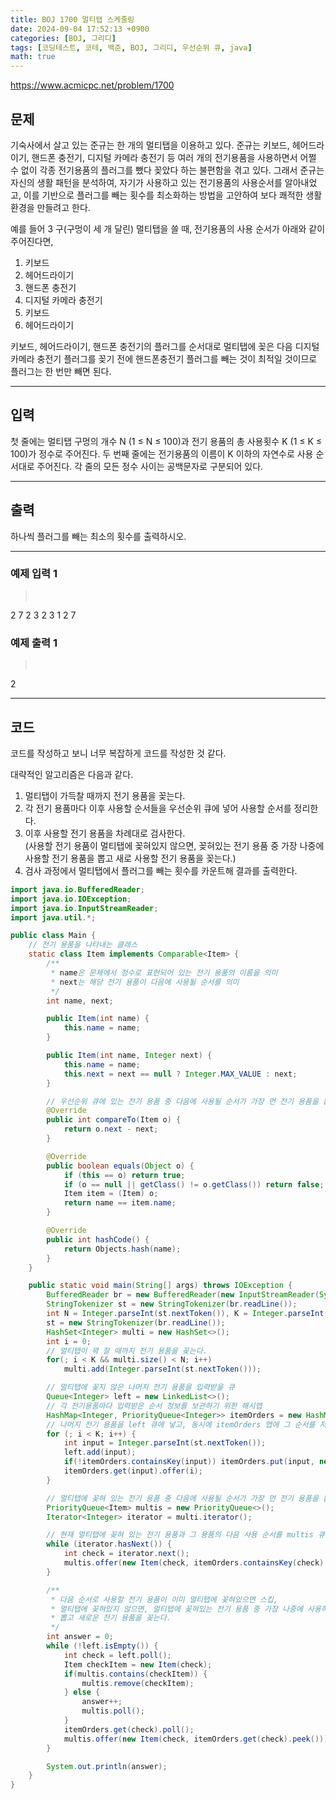 ```yaml
---
title: BOJ 1700 멀티탭 스케줄링
date: 2024-09-04 17:52:13 +0900
categories: [BOJ, 그리디]
tags: [코딩테스트, 코테, 백준, BOJ, 그리디, 우선순위 큐, java]
math: true
---
```


<https://www.acmicpc.net/problem/1700>

## 문제
기숙사에서 살고 있는 준규는 한 개의 멀티탭을 이용하고 있다. 준규는 키보드, 헤어드라이기, 핸드폰 충전기, 디지털 카메라 충전기 등 여러 개의 전기용품을 사용하면서 어쩔 수 없이 각종 전기용품의 플러그를 뺐다 꽂았다 하는 불편함을 겪고 있다. 그래서 준규는 자신의 생활 패턴을 분석하여, 자기가 사용하고 있는 전기용품의 사용순서를 알아내었고, 이를 기반으로 플러그를 빼는 횟수를 최소화하는 방법을 고안하여 보다 쾌적한 생활환경을 만들려고 한다.

예를 들어 3 구(구멍이 세 개 달린) 멀티탭을 쓸 때, 전기용품의 사용 순서가 아래와 같이 주어진다면,

1. 키보드
2. 헤어드라이기
3. 핸드폰 충전기
4. 디지털 카메라 충전기
5. 키보드
6. 헤어드라이기

키보드, 헤어드라이기, 핸드폰 충전기의 플러그를 순서대로 멀티탭에 꽂은 다음 디지털 카메라 충전기 플러그를 꽂기 전에 핸드폰충전기 플러그를 빼는 것이 최적일 것이므로 플러그는 한 번만 빼면 된다.

---
## 입력
첫 줄에는 멀티탭 구멍의 개수 N (1 ≤ N ≤ 100)과 전기 용품의 총 사용횟수 K (1 ≤ K ≤ 100)가 정수로 주어진다. 두 번째 줄에는 전기용품의 이름이 K 이하의 자연수로 사용 순서대로 주어진다. 각 줄의 모든 정수 사이는 공백문자로 구분되어 있다.

---
## 출력
하나씩 플러그를 빼는 최소의 횟수를 출력하시오.

---
### 예제 입력 1
> <pre>
2 7
2 3 2 3 1 2 7
> </pre>

### 예제 출력 1
> <pre>
2
> </pre>

---
## 코드

코드를 작성하고 보니 너무 복잡하게 코드를 작성한 것 같다.

대략적인 알고리즘은 다음과 같다.

1. 멀티탭이 가득찰 때까지 전기 용품을 꽂는다.
2. 각 전기 용품마다 이후 사용할 순서들을 우선순위 큐에 넣어 사용할 순서를 정리한다.
3. 이후 사용할 전기 용품을 차례대로 검사한다.<br>
  (사용할 전기 용품이 멀티탭에 꽂혀있지 않으면, 꽂혀있는 전기 용품 중 가장 나중에 사용할 전기 용품을 뽑고 새로 사용할 전기 용품을 꽂는다.)
4. 검사 과정에서 멀티탭에서 플러그를 빼는 횟수를 카운트해 결과를 출력한다.


```java
import java.io.BufferedReader;
import java.io.IOException;
import java.io.InputStreamReader;
import java.util.*;

public class Main {
    // 전기 용품을 나타내는 클래스
    static class Item implements Comparable<Item> {
        /**
         * name은 문제에서 정수로 표현되어 있는 전기 용품의 이름을 의미
         * next는 해당 전기 용품이 다음에 사용될 순서를 의미
         */
        int name, next;

        public Item(int name) {
            this.name = name;
        }

        public Item(int name, Integer next) {
            this.name = name;
            this.next = next == null ? Integer.MAX_VALUE : next;
        }

        // 우선순위 큐에 있는 전기 용품 중 다음에 사용될 순서가 가장 먼 전기 용품을 뽑기 위함
        @Override
        public int compareTo(Item o) {
            return o.next - next;
        }

        @Override
        public boolean equals(Object o) {
            if (this == o) return true;
            if (o == null || getClass() != o.getClass()) return false;
            Item item = (Item) o;
            return name == item.name;
        }

        @Override
        public int hashCode() {
            return Objects.hash(name);
        }
    }

    public static void main(String[] args) throws IOException {
        BufferedReader br = new BufferedReader(new InputStreamReader(System.in));
        StringTokenizer st = new StringTokenizer(br.readLine());
        int N = Integer.parseInt(st.nextToken()), K = Integer.parseInt(st.nextToken());
        st = new StringTokenizer(br.readLine());
        HashSet<Integer> multi = new HashSet<>();
        int i = 0;
        // 멀티탭이 꽉 찰 때까지 전기 용품을 꽂는다.
        for(; i < K && multi.size() < N; i++)
            multi.add(Integer.parseInt(st.nextToken()));

        // 멀티탭에 꽂지 않은 나머지 전기 용품을 입력받을 큐
        Queue<Integer> left = new LinkedList<>();
        // 각 전기용품마다 입력받은 순서 정보를 보관하기 위한 해시맵
        HashMap<Integer, PriorityQueue<Integer>> itemOrders = new HashMap<>();
        // 나머지 전기 용품을 left 큐에 넣고, 동시에 itemOrders 맵에 그 순서를 저장한다.
        for (; i < K; i++) {
            int input = Integer.parseInt(st.nextToken());
            left.add(input);
            if(!itemOrders.containsKey(input)) itemOrders.put(input, new PriorityQueue<>());
            itemOrders.get(input).offer(i);
        }

        // 멀티탭에 꽂혀 있는 전기 용품 중 다음에 사용될 순서가 가장 먼 전기 용품을 뽑기 위한 우선순위 큐
        PriorityQueue<Item> multis = new PriorityQueue<>();
        Iterator<Integer> iterator = multi.iterator();

        // 현재 멀티탭에 꽂혀 있는 전기 용품과 그 용품의 다음 사용 순서를 multis 큐에 추가
        while (iterator.hasNext()) {
            int check = iterator.next();
            multis.offer(new Item(check, itemOrders.containsKey(check) ? itemOrders.get(check).peek() : Integer.MAX_VALUE));
        }

        /**
         * 다음 순서로 사용할 전기 용품이 이미 멀티탭에 꽂혀있으면 스킵,
         * 멀티탭에 꽂혀있지 않으면, 멀티탭에 꽂혀있는 전기 용품 중 가장 나중에 사용하게 될 전기 용품을
         * 뽑고 새로운 전기 용품을 꽂는다.
         */
        int answer = 0;
        while (!left.isEmpty()) {
            int check = left.poll();
            Item checkItem = new Item(check);
            if(multis.contains(checkItem)) {
                multis.remove(checkItem);
            } else {
                answer++;
                multis.poll();
            }
            itemOrders.get(check).poll();
            multis.offer(new Item(check, itemOrders.get(check).peek()));
        }

        System.out.println(answer);
    }
}
```
